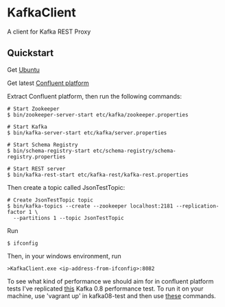 # KafkaClient
A client for Kafka REST Proxy

Quickstart
----------

Get [Ubuntu](http://www.ubuntu.com/download/desktop)

Get latest [Confluent platform](http://www.confluent.io/developer#download) 

Extract Confluent platform, then run the following commands:

    # Start Zookeeper
    $ bin/zookeeper-server-start etc/kafka/zookeeper.properties

    # Start Kafka
    $ bin/kafka-server-start etc/kafka/server.properties

    # Start Schema Registry
    $ bin/schema-registry-start etc/schema-registry/schema-registry.properties

    # Start REST server
    $ bin/kafka-rest-start etc/kafka-rest/kafka-rest.properties

Then create a topic called JsonTestTopic:

    # Create JsonTestTopic topic
    $ bin/kafka-topics --create --zookeeper localhost:2181 --replication-factor 1 \
      --partitions 1 --topic JsonTestTopic

Run 

	$ ifconfig

Then, in your windows environment, run

	>KafkaClient.exe <ip-address-from-ifconfig>:8082

To see what kind of performance we should aim for in confluent platform tests I've replicated [this](https://engineering.linkedin.com/kafka/benchmarking-apache-kafka-2-million-writes-second-three-cheap-machines) Kafka 0.8 performance test. To run it on your machine, use 'vagrant up' in kafka08-test and then use [these](https://gist.github.com/jkreps/c7ddb4041ef62a900e6c#file-benchmark-commands-txt) commands.